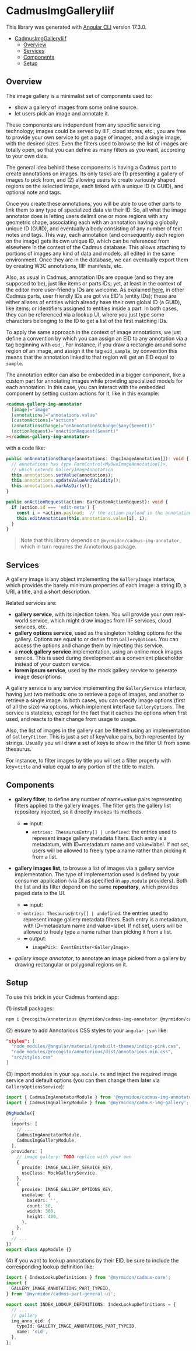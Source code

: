 # CadmusImgGalleryIiif

This library was generated with [Angular CLI](https://github.com/angular/angular-cli) version 17.3.0.

- [CadmusImgGalleryIiif](#cadmusimggalleryiiif)
  - [Overview](#overview)
  - [Services](#services)
  - [Components](#components)
  - [Setup](#setup)

## Overview

The image gallery is a minimalist set of components used to:

- show a gallery of images from some online source.
- let users pick an image and annotate it.

These components are independent from any specific servicing technology; images could be served by IIIF, cloud stores, etc.; you are free to provide your own service to get a page of images, and a single image, with the desired sizes. Even the filters used to browse the list of images are totally open, so that you can define as many filters as you want, according to your own data.

The general idea behind these components is having a Cadmus part to create annotations on images. Its only tasks are (1) presenting a gallery of images to pick from, and (2) allowing users to create variously shaped regions on the selected image, each linked with a unique ID (a GUID), and optional note and tags.

Once you create these annotations, you will be able to use other parts to link them to any type of specialized data via their ID. So, all what the image annotator does is letting users delimit one or more regions with any geometric shape, associating each with an annotation having a globally unique ID (GUID), and eventually a body consisting of any number of text notes and tags. This way, each annotation (and consequently each region on the image) gets its own unique ID, which can be referenced from elsewhere in the context of the Cadmus database. This allows attaching to portions of images any kind of data and models, all edited in the same environment. Once they are in the database, we can eventually export them by creating W3C annotations, IIIF manifests, etc.

Also, as usual in Cadmus, annotation IDs are opaque (and so they are supposed to be), just like items or parts IDs; yet, at least in the context of the editor more user-friendly IDs are welcome. As explained [here](https://myrmex.github.io/overview/cadmus/dev/concepts/lookup), in other Cadmus parts, user friendly IDs are got via EID's (entity IDs); these are either aliases of entities which already have their own global ID (a GUID), like items; or identifiers assigned to entities inside a part. In both cases, they can be referenced via a lookup UI, where you just type some characters belonging to the ID to get a list of the first matching IDs.

To apply the same approach in the context of image annotations, we just define a convention by which you can assign an EID to any annotation via a tag beginning with `eid_`. For instance, if you draw a rectangle around some region of an image, and assign it the tag `eid_sample`, by convention this means that the annotation linked to that region will get an EID equal to `sample`.

The annotation editor can also be embedded in a bigger component, like a custom part for annotating images while providing specialized models for each annotation. In this case, you can interact with the embedded component by setting custom actions for it, like in this example:

```html
<cadmus-gallery-img-annotator
  [image]="image"
  [annotations]="annotations.value"
  [customActions]="actions"
  (annotationsChange)="onAnnotationsChange($any($event))"
  (actionRequest)="onActionRequest($event)"
></cadmus-gallery-img-annotator>
```

with a code like:

```ts
public onAnnotationsChange(annotations: ChgcImageAnnotation[]): void {
  // annotations has type FormControl<MyOwnImageAnnotation[]>,
  // which extends GalleryImageAnnotation
  this.annotations.setValue(annotations);
  this.annotations.updateValueAndValidity();
  this.annotations.markAsDirty();
}

public onActionRequest(action: BarCustomActionRequest): void {
  if (action.id === 'edit-meta') {
    const i = +action.payload;  // the action payload is the annotation index
    this.editAnnotation(this.annotations.value[i], i);
  }
}
```

>Note that this library depends on `@myrmidon/cadmus-img-annotator`, which in turn requires the Annotorious package.

## Services

A gallery image is any object implementing the `GalleryImage` interface, which provides the barely minimum properties of each image: a string ID, a URI, a title, and a short description.

Related services are:

- **gallery service**, with its injection token. You will provide your own real-world service, which might draw images from IIIF services, cloud services, etc.
- **gallery options service**, used as the singleton holding options for the gallery. Options are equal to or derive from `GalleryOptions`. You can access the options and change them by injecting this service.
- a **mock gallery service** implementation, using an online mock images service. This is used during development as a convenient placeholder instead of your custom service.
- **lorem ipsum service**, used by the mock gallery service to generate image descriptions.

A gallery service is any service implementing the `GalleryService` interface, having just two methods: one to retrieve a page of images, and another to retrieve a single image. In both cases, you can specify image options (first of all the size) via options, which implement interface `GalleryOptions`. The service is stateless, except for the fact that it caches the options when first used, and reacts to their change from usage to usage.

Also, the list of images in the gallery can be filtered using an implementation of `GalleryFilter`. This is just a set of key/value pairs, both represented by strings. Usually you will draw a set of keys to show in the filter UI from some thesaurus.

For instance, to filter images by title you will set a filter property with key=`title` and value equal to any portion of the title to match.

## Components

- **gallery filter**, to define any number of name=value pairs representing filters applied to the gallery images. The filter gets the gallery list repository injected, so it directly invokes its methods.
  - ➡️ input:
    - `entries: ThesaurusEntry[] | undefined`: the entries used to represent image gallery metadata filters. Each entry is a metadatum, with ID=metadatum name and value=label. If not set, users will be allowed to freely type a name rather than picking it from a list.

- **gallery images list**, to browse a list of images via a gallery service implementation. The type of implementation used is defined by your consumer application (via DI as specified in `app.module` providers). Both the list and its filter depend on the same **repository**, which provides paged data to the UI.
  - ➡️ input:
  - `entries: ThesaurusEntry[] | undefined`: the entries used to represent image gallery metadata filters. Each entry is a metadatum, with ID=metadatum name and value=label. If not set, users will be allowed to freely type a name rather than picking it from a list.
  - ⬅️ output:
    - `imagePick: EventEmitter<GalleryImage>`

- _gallery image annotator_, to annotate an image picked from a gallery by drawing rectangular or polygonal regions on it.

## Setup

To use this brick in your Cadmus frontend app:

(1) install packages:

```bash
npm i @recogito/annotorious @myrmidon/cadmus-img-annotator @myrmidon/cadmus-img-gallery
```

(2) ensure to add Annotorious CSS styles to your `angular.json` like:

```json
"styles": [
  "node_modules/@angular/material/prebuilt-themes/indigo-pink.css",
  "node_modules/@recogito/annotorious/dist/annotorious.min.css",
  "src/styles.css"
]
```

(3) import modules in your `app.module.ts` and inject the required image service and default options (you can then change them later via `GalleryOptionsService`):

```ts
import { CadmusImgAnnotatorModule } from '@myrmidon/cadmus-img-annotator';
import { CadmusImgGalleryModule } from '@myrmidon/cadmus-img-gallery';

@NgModule({
  // ...
  imports: [
    // ...
    CadmusImgAnnotatorModule,
    CadmusImgGalleryModule,
  ],
  providers: [
    // image gallery: TODO replace with your own
    {
      provide: IMAGE_GALLERY_SERVICE_KEY,
      useClass: MockGalleryService,
    },
    {
      provide: IMAGE_GALLERY_OPTIONS_KEY,
      useValue: {
        baseUri: '',
        count: 50,
        width: 300,
        height: 400,
      },
    },
  ]
  // ...
})
export class AppModule {}
```

(4) if you want to lookup annotations by their EID, be sure to include the corresponding lookup definition like:

```ts
import { IndexLookupDefinitions } from '@myrmidon/cadmus-core';
import {
  GALLERY_IMAGE_ANNOTATIONS_PART_TYPEID,
} from '@myrmidon/cadmus-part-general-ui';

export const INDEX_LOOKUP_DEFINITIONS: IndexLookupDefinitions = {
  // ...
  // gallery
  img_anno_eid: {
    typeId: GALLERY_IMAGE_ANNOTATIONS_PART_TYPEID,
    name: 'eid',
  },
};
```
